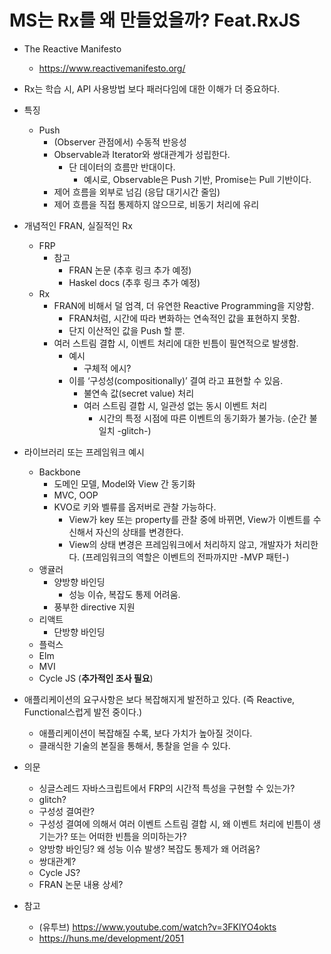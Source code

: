 # MS는 Rx를 왜 만들었을까? Feat.RxJS

- The Reactive Manifesto
  - <https://www.reactivemanifesto.org/>
- Rx는 학습 시, API 사용방법 보다 패러다임에 대한 이해가 더 중요하다.
- 특징
  - Push
    - (Observer 관점에서) 수동적 반응성
    - Observable과 Iterator와 쌍대관계가 성립한다.
      - 단 데이터의 흐름만 반대이다.
        - 예시로, Observable은 Push 기반, Promise는 Pull 기반이다.
    - 제어 흐름을 외부로 넘김 (응답 대기시간 줄임)
    - 제어 흐름을 직접 통제하지 않으므로, 비동기 처리에 유리
- 개념적인 FRAN, 실질적인 Rx
  - FRP
    - 참고
      - FRAN 논문 (추후 링크 추가 예정)
      - Haskel docs (추후 링크 추가 예정)
  - Rx
    - FRAN에 비해서 덜 엄격, 더 유연한 Reactive Programming을 지양함.
      - FRAN처럼, 시간에 따라 변화하는 연속적인 값을 표현하지 못함.
      - 단지 이산적인 값을 Push 할 뿐.
    - 여러 스트림 결합 시, 이벤트 처리에 대한 빈틈이 필연적으로 발생함.
      - 예시
        - 구체적 에시?
      - 이를 ‘구성성(compositionally)’ 결여 라고 표현할 수 있음.
        - 불연속 값(secret value) 처리
        - 여러 스트림 결합 시, 일관성 없는 동시 이벤트 처리
          - 시간의 특정 시점에 따른 이벤트의 동기화가 불가능. (순간 불일치 -glitch-)
- 라이브러리 또는 프레임워크 예시
  - Backbone
    - 도메인 모델, Model와 View 간 동기화
    - MVC, OOP
    - KVO로 키와 벨류를 옵저버로 관찰 가능하다.
      - View가 key 또는 property를 관찰 중에 바뀌면, View가 이벤트를 수신해서 자신의 상태를 변경한다.
      - View의 상태 변경은 프레임워크에서 처리하지 않고, 개발자가 처리한다. (프레임워크의 역할은 이벤트의 전파까지만 -MVP 패턴-)
  - 앵귤러
    - 양방향 바인딩
      - 성능 이슈, 복잡도 통제 어려움.
    - 풍부한 directive 지원
  - 리액트
    - 단방향 바인딩
  - 플럭스
  - Elm
  - MVI
  - Cycle JS (**추가적인 조사 필요**)
- 애플리케이션의 요구사항은 보다 복잡해지게 발전하고 있다. (즉 Reactive, Functional스럽게 발전 중이다.)
  - 애플리케이션이 복잡해질 수록, 보다 가치가 높아질 것이다.
  - 클래식한 기술의 본질을 통해서, 통찰을 얻을 수 있다.
- 의문
  - 싱글스레드 자바스크립트에서 FRP의 시간적 특성을 구현할 수 있는가?
  - glitch?
  - 구성성 결여란?
  - 구성성 결여에 의해서 여러 이벤트 스트림 결합 시, 왜 이벤트 처리에 빈틈이 생기는가? 또는 어떠한 빈틈을 의미하는가?
  - 양방향 바인딩? 왜 성능 이슈 발생? 복잡도 통제가 왜 어려움?
  - 쌍대관계?
  - Cycle JS?
  - FRAN 논문 내용 상세?

- 참고
  - (유투브) <https://www.youtube.com/watch?v=3FKlYO4okts>
  - <https://huns.me/development/2051>
